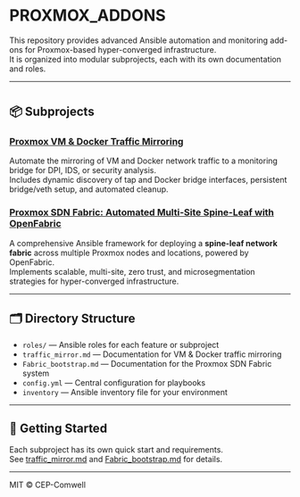 # PROXMOX_ADDONS

This repository provides advanced Ansible automation and monitoring add-ons for Proxmox-based hyper-converged infrastructure.  
It is organized into modular subprojects, each with its own documentation and roles.

---
#
## 📦 Subprojects

### [Proxmox VM & Docker Traffic Mirroring](traffic_mirror.md)
Automate the mirroring of VM and Docker network traffic to a monitoring bridge for DPI, IDS, or security analysis.  
Includes dynamic discovery of tap and Docker bridge interfaces, persistent bridge/veth setup, and automated cleanup.

### [Proxmox SDN Fabric: Automated Multi-Site Spine-Leaf with OpenFabric](Fabric_bootstrap.md)
A comprehensive Ansible framework for deploying a **spine-leaf network fabric** across multiple Proxmox nodes and locations, powered by OpenFabric.  
Implements scalable, multi-site, zero trust, and microsegmentation strategies for hyper-converged infrastructure.

---

## 🗂 Directory Structure

- `roles/` — Ansible roles for each feature or subproject
- `traffic_mirror.md` — Documentation for VM & Docker traffic mirroring
- `Fabric_bootstrap.md` — Documentation for the Proxmox SDN Fabric system
- `config.yml` — Central configuration for playbooks
- `inventory` — Ansible inventory file for your environment

---

## 🚀 Getting Started

Each subproject has its own quick start and requirements.  
See [traffic_mirror.md](traffic_mirror.md) and [Fabric_bootstrap.md](Fabric_bootstrap.md) for details.

---

MIT © CEP-Comwell


